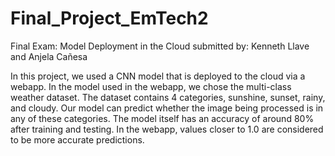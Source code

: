# Final_Project_EmTech2
Final Exam: Model Deployment in the Cloud
submitted by: Kenneth Llave and Anjela Cañesa

In this project, we used a CNN model that is deployed to the cloud via a webapp.
In the model used in the webapp, we chose the multi-class weather dataset.
The dataset contains 4 categories, sunshine, sunset, rainy, and cloudy.
Our model can predict whether the image being processed is in any of these categories.
The model itself has an accuracy of around 80% after training and testing.
In the webapp, values closer to 1.0 are considered to be more accurate predictions.
